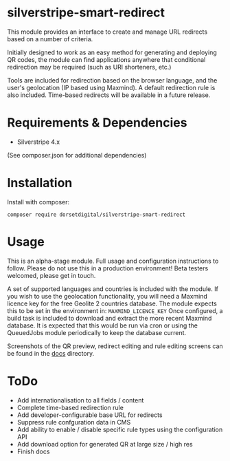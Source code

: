 # silverstripe-smart-redirect

This module provides an interface to create and manage URL redirects based on a number of criteria.

Initially designed to work as an easy method for generating and deploying QR codes, the module can find applications anywhere that conditional redirection may be required (such as URl shorteners, etc.)

Tools are included for redirection based on the browser language, and the user's geolocation (IP based using Maxmind).   A default redirection rule is also included.  Time-based redirects will be available in a future release.

# Requirements & Dependencies
* Silverstripe 4.x

(See composer.json for additional dependencies)


# Installation

Install with composer:

`composer require dorsetdigital/silverstripe-smart-redirect`


# Usage

This is an alpha-stage module.  Full usage and configuration instructions to follow.  Please do not use this in a production environment!   Beta testers welcomed, please get in touch.

A set of supported languages and countries is included with the module.  If you wish to use the geolocation functionality, you will need a Maxmind licence key for the free Geolite 2 countries database.  The module expects this to be set in the environment in: `MAXMIND_LICENCE_KEY`
Once configured, a build task is included to download and extract the more recent Maxmind database.  It is expected that this would be run via cron or using the QueuedJobs module periodically to keep the database current.

Screenshots of the QR preview, redirect editing and rule editing screens can be found in the [docs](/docs) directory. 

# ToDo

* Add internationalisation to all fields / content
* Complete time-based redirection rule
* Add developer-configurable base URL for redirects
* Suppress rule confguration data in CMS
* Add ability to enable / disable specific rule types using the configuration API
* Add download option for generated QR at large size / high res
* Finish docs
